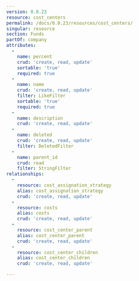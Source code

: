 ```yaml
---
version: 0.0.23
resource: cost_centers
permalink: /docs/0.0.23/resources/cost_centers/
singular: resource
section: Funds
partOf: company
attributes:
  -
    name: percent
    crud: 'create, read, update'
    sortable: 'true'
    required: true
  -
    name: name
    crud: 'create, read, update'
    filter: LikeFilter
    sortable: 'true'
    required: true
  -
    name: description
    crud: 'create, read, update'
  -
    name: deleted
    crud: 'create, read, update'
    filter: DeletedFilter
  -
    name: parent_id
    crud: read
    filter: StringFilter
relationships:
  -
    resource: cost_assignation_strategy
    alias: cost_assignation_strategy
    crud: 'create, read, update'
  -
    resource: costs
    alias: costs
    crud: 'create, read, update'
  -
    resource: cost_center_parent
    alias: cost_center_parent
    crud: 'create, read, update'
  -
    resource: cost_center_children
    alias: cost_center_children
    crud: 'create, read, update'

---
```

